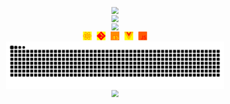 <!-- HEADER -->
<div align="center">
  <img src="https://capsule-render.vercel.app/api?type=waving&color=F90716&height=190&section=header&text=Rabiev%20N&desc=frontend%20developer&animation=fadeIn&fontColor=fff&fontSize=75&fontAlign=68&fontAlignY=34&descSize=18&descAlign=82.5&descAlignY=55"/>
</div>
<!-- /HEADER -->

<div align="center">
<picture>
  <source
    srcset="https://github-readme-stats.vercel.app/api?username=rabievn&show_icons=true&theme=shadow_red&text_color=fff&icon_color=F90716&title_color=F90716&border_color=F90716"
    media="(prefers-color-scheme: dark)"
  />
  <source
    srcset="https://github-readme-stats.vercel.app/api?username=rabievn&show_icons=true&theme=shadow_red"
    media="(prefers-color-scheme: light), (prefers-color-scheme: no-preference)"
  />
  <img src="https://github-readme-stats.vercel.app/api?username=rabievn&show_icons=true&theme=shadow_red" />
</picture>
</div>

<div align="center">
      <img src="https://media1.tenor.com/m/Qnh8Kd1rdTEAAAAC/tlou2-the-last-of-us2.gif"  width="300"/>
</div>

 <div align="center">
    <img src="https://raw.githubusercontent.com/devicons/devicon/master/icons/react/react-original.svg" alt="react" width="20" height="20" style="filter: invert(15%) sepia(90%) saturate(7467%) hue-rotate(357deg) brightness(98%) contrast(104%);"/>
    &nbsp;
    <img src="https://raw.githubusercontent.com/devicons/devicon/master/icons/git/git-original.svg" alt="git" width="20" height="20" style="filter: invert(15%) sepia(90%) saturate(7467%) hue-rotate(357deg) brightness(98%) contrast(104%);"/>
    &nbsp;
    <img src="https://raw.githubusercontent.com/devicons/devicon/master/icons/typescript/typescript-original.svg" alt="typescript" width="20" height="20" style="filter: invert(15%) sepia(90%) saturate(7467%) hue-rotate(357deg) brightness(98%) contrast(104%);"/>
    &nbsp;
    <img src="https://raw.githubusercontent.com/devicons/devicon/master/icons/vuejs/vuejs-original.svg" alt="vue" width="20" height="20" style="filter: invert(15%) sepia(90%) saturate(7467%) hue-rotate(357deg) brightness(98%) contrast(104%);"/>
    &nbsp;
    <img src="https://raw.githubusercontent.com/devicons/devicon/master/icons/javascript/javascript-original.svg" alt="javascript" width="20" height="20" style="filter: invert(15%) sepia(90%) saturate(7467%) hue-rotate(357deg) brightness(98%) contrast(104%);"/>
  </div>

<picture>
  <source media="(prefers-color-scheme: dark)" srcset="https://raw.githubusercontent.com/rabievn/rabievn/output/github-contribution-grid-snake.svg" />
  <source media="(prefers-color-scheme: light)" srcset="https://raw.githubusercontent.com/rabievn/rabievn/output/github-contribution-grid-snake.svg" />
  <img alt="github-snake" src="https://raw.githubusercontent.com/rabievn/rabievn/output/github-contribution-grid-snake.svg" />
</picture>

<!-- FOOTER -->
<div align="center">
  <a href="mailto:rabiev.nr@gmail.com" target="_blank">
    <img src="https://capsule-render.vercel.app/api?type=waving&color=F90716&height=120&section=footer&text=gmail&animation=fadeIn&fontColor=fff&fontSize=8"/>
  </a>
</div>
<!-- /FOOTER -->
